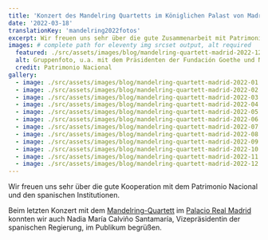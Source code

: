 ```yaml
---
title: 'Konzert des Mandelring Quartetts im Königlichen Palast von Madrid'
date: '2022-03-18'
translationKey: 'mandelring2022fotos'
excerpt: Wir freuen uns sehr über die gute Zusammenarbeit mit Patrimonio Nacional und den spanischen Institutionen. Beim Konzert mit dem Mandelring Quartett konnten wir Nadia María Calviño Santamaría im Publikum begrüßen.
images: # complete path for eleventy img srcset output, alt required
  featured: ./src/assets/images/blog/mandelring-quartett-madrid-2022-12.jpg
  alt: Gruppenfoto, u.a. mit dem Präsidenten der Fundación Goethe und Nadia María Calviño Santamaría
  credit: Patrimonio Nacional
gallery:
  - image: ./src/assets/images/blog/mandelring-quartett-madrid-2022-01.jpg
  - image: ./src/assets/images/blog/mandelring-quartett-madrid-2022-02.jpg
  - image: ./src/assets/images/blog/mandelring-quartett-madrid-2022-03.jpg
  - image: ./src/assets/images/blog/mandelring-quartett-madrid-2022-04.jpg
  - image: ./src/assets/images/blog/mandelring-quartett-madrid-2022-05.jpg
  - image: ./src/assets/images/blog/mandelring-quartett-madrid-2022-06.jpg
  - image: ./src/assets/images/blog/mandelring-quartett-madrid-2022-07.jpg
  - image: ./src/assets/images/blog/mandelring-quartett-madrid-2022-08.jpg
  - image: ./src/assets/images/blog/mandelring-quartett-madrid-2022-09.jpg
  - image: ./src/assets/images/blog/mandelring-quartett-madrid-2022-10.jpg
  - image: ./src/assets/images/blog/mandelring-quartett-madrid-2022-11.jpg
  - image: ./src/assets/images/blog/mandelring-quartett-madrid-2022-12.jpg
---
```


Wir freuen uns sehr über die gute Kooperation mit dem Patrimonio Nacional und den spanischen Institutionen.

Beim letzten Konzert mit dem [Mandelring-Quartett](https://www.fundaciongoethe.org/de/kuenstler/mandelring-quartett/) im [Palacio Real Madrid](https://www.fundaciongoethe.org/de/orte/palacio-real-madrid/) konnten wir auch Nadia María Calviño Santamaría, Vizepräsidentin der spanischen Regierung, im Publikum begrüßen.
